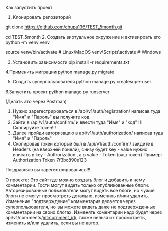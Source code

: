 Как запустить проект

1. Клонировать репозиторий

git clone https://github.com/chupa136/TEST_5month.git

cd TEST_5month
2. Создать виртуальное окружение и активироать его
python -m venv venv

source venv/bin/activate  # Linux/MacOS
venv\Scripts\activate     # Windows

3. Установить зависимости
pip install -r requirements.txt

4.Применить миграции
python manage.py migrate

5. Создать суперпользователя
python manage.py createsuperuser

6.Запустить проект
python manage.py runserver

(Делать это через Postman)
1) Нужно зарегестрироваться в /api/v1/auth/registration/ написав туда "Имя" и "Пароль" вы получите код
2) Зайти в /api/v1/auth/confirm/ и ввести туда "Имя" и "код"  !!!Скопируйте токен!!!
4) Далее пройди авторизацию в api/v1/auth/authorization/ написав туда "Имя" и "Пароль"
5) Скопировав токен который был в /api/v1/auth/confirm/ зайдите в Headers (на вверхней понели), снизу будет key - value
   нужно вписать в key - Authorization , а в value - Token (ваш токен)   Пример: Authorization  Token 7f3bc890e123

Поздравляю вы зарегестрировались!!!

О проекте: Это сайт где можно создать блог и добавить к нему комментарии. 
Гости могут видеть только опубликованные блоги.
Авторезированные пользователи могут видеть все блоги, но чужие блоги не смогут просмотреть детально, изменить и/или удалить.
Изменение "подтверждение" комментария делается через суперпользователя, но вы можете видеть даже не подтвержденные комментарии на своих блогах.
Изменять коментарии надо будет через  api/v1/comments/<int:comment_id>/, также нельзя их просмотреть, изменить и/или удалить, если вы не автор.









